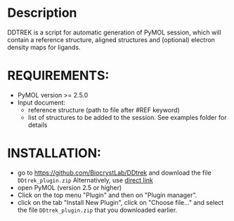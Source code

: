 # Description
DDTREK is a script for automatic generation of PyMOL session, which will 
contain a reference structure, aligned structures 
and (optional) electron density maps for ligands.
# REQUIREMENTS:
- PyMOL version >= 2.5.0
- Input document:
    - reference structure (path to file after #REF keyword)
    - list of structures to be added to the session.
    See examples folder for details

# INSTALLATION:
- go to https://github.com/BiocrystLab/DDtrek and download the file `DDtrek_plugin.zip`
    Alternatively, use [direct link](https://raw.githubusercontent.com/BiocrystLab/DDtrek/main/ddtrek.zip)
- open PyMOL (version 2.5 or higher)
- Click on the top menu "Plugin" and then on "Plugin manager".
- click on the tab "Install New Plugin", click on "Choose file..." and select the file `DDtrek_plugin.zip` that you downloaded earlier.

